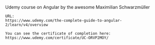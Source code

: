 Udemy course on Angular by the awesome Maximilian Schwarzmüller
```
URL: 
https://www.udemy.com/the-complete-guide-to-angular-2/learn/v4/overview
```
```
You can see the certificate of completion here: 
https://www.udemy.com/certificate/UC-ORVP2MOY/
```